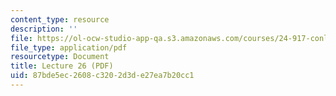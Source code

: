 ```yaml
---
content_type: resource
description: ''
file: https://ol-ocw-studio-app-qa.s3.amazonaws.com/courses/24-917-conlangs-how-to-construct-a-language-fall-2018/87bde5ec2608c3202d3de27ea7b20cc1_MIT24_917f18_lec26_hesitation.pdf
file_type: application/pdf
resourcetype: Document
title: Lecture 26 (PDF)
uid: 87bde5ec-2608-c320-2d3d-e27ea7b20cc1
---
```

